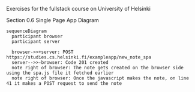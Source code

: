 Exercises for the fullstack course on University of Helsinki

Section 0.6 Single Page App Diagram

```mermaid
sequenceDiagram
  participant browser
  participant server
  
  browser->>+server: POST https://studies.cs.helsinki.fi/exampleapp/new_note_spa
  server-->>-browser: Code 201 created
  note right of browser: The note gets created on the browser side using the spa.js file it fetched earlier
  note right of browser: Once the javascript makes the note, on line 41 it makes a POST request to send the note
  
```
